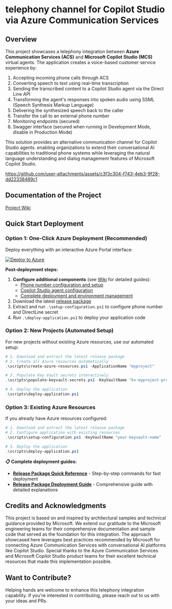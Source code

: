 # telephony channel for Copilot Studio via Azure Communication Services

## Overview

This project showcases a telephony integration between **Azure Communication Services (ACS)** and **Microsoft Copilot Studio (MCS)** virtual agents. 
The application creates a voice-based customer service experience by:

1. Accepting incoming phone calls through ACS
2. Converting speech to text using real-time transcription
3. Sending the transcribed content to a Copilot Studio agent via the Direct Line API
4. Transforming the agent's responses into spoken audio using SSML (Speech Synthesis Markup Language)
5. Delivering the synthesized speech back to the caller
6. Transfer the call to an external phone number
7. Monitoring endpoints (secured)
8. Swagger interface (secured when running in Development Mode, disable in Production Mode)


This solution provides an alternative communication channel for Copilot Studio agents.
enabling organizations to extend their conversational AI capabilities to traditional phone systems
while leveraging the natural language understanding and dialog management features of Microsoft Copilot Studio.


https://github.com/user-attachments/assets/c3f3c304-f743-4eb3-9f28-dd22338489c1

## Documentation of the Project
[Project Wiki](https://github.com/holgerimbery/ACSforMCS/wiki)

## Quick Start Deployment

### Option 1: One-Click Azure Deployment (Recommended)
Deploy everything with an interactive Azure Portal interface:

[![Deploy to Azure](https://aka.ms/deploytoazurebutton)](https://portal.azure.com/#create/Microsoft.Template/uri/https%3A%2F%2Fraw.githubusercontent.com%2Fholgerimbery%2FACSforMCS%2Fdeplyonazurebutton%2Fazuredeploy.json/createUIDefinitionUri/https%3A%2F%2Fraw.githubusercontent.com%2Fholgerimbery%2FACSforMCS%2Fdeplyonazurebutton%2FcreateUiDefinition.json)

**Post-deployment steps:**
1. **Configure additional components** (see [Wiki](https://github.com/holgerimbery/ACSforMCS/wiki) for detailed guides):
   - [Phone number configuration and setup](https://github.com/holgerimbery/ACSforMCS/wiki/Prerequisites-and-Setup#3-azure-communication-services-acs)
   - [Copilot Studio agent configuration](https://github.com/holgerimbery/ACSforMCS/wiki/Prerequisites-and-Setup#5-microsoft-copilot-studio)
   - [Complete deployment and environment management](https://github.com/holgerimbery/ACSforMCS/wiki/Azure-Web-App-Deployment)
2. Download the latest [release package](https://github.com/holgerimbery/ACSforMCS/releases)
3. Extract and run `.\setup-configuration.ps1` to configure phone number and DirectLine secret
4. Run `.\deploy-application.ps1` to deploy your application code

### Option 2: New Projects (Automated Setup)
For new projects without existing Azure resources, use our automated setup:

```powershell
# 1. Download and extract the latest release package
# 2. Create all Azure resources automatically
.\scripts\create-azure-resources.ps1 -ApplicationName "myproject"

# 3. Populate Key Vault secrets interactively  
.\scripts\populate-keyvault-secrets.ps1 -KeyVaultName "kv-myproject-prod"

# 4. Deploy the application
.\scripts\deploy-application.ps1
```

### Option 3: Existing Azure Resources
If you already have Azure resources configured:

```powershell
# 1. Download and extract the latest release package
# 2. Configure application with existing resources
.\scripts\setup-configuration.ps1 -KeyVaultName "your-keyvault-name"

# 3. Deploy the application
.\scripts\deploy-application.ps1
```

**📋 Complete deployment guides:**
- **[Release Package Quick Reference](https://github.com/holgerimbery/ACSforMCS/wiki/Release-Package-Quick-Reference)** - Step-by-step commands for fast deployment
- **[Release Package Deployment Guide](https://github.com/holgerimbery/ACSforMCS/wiki/Release-Package-Deployment)** - Comprehensive guide with detailed explanations


## Credits and Acknowledgments
This project is based on and inspired by architectural samples and technical guidance provided by Microsoft. We extend our gratitude to the Microsoft engineering teams for their comprehensive documentation and sample code that served as the foundation for this integration. The approach showcased here leverages best practices recommended by Microsoft for connecting Azure Communication Services with conversational AI platforms like Copilot Studio. Special thanks to the Azure Communication Services and Microsoft Copilot Studio product teams for their excellent technical resources that made this implementation possible.

     
## Want to Contribute?
Helping hands are welcome to enhance this telephony integration capability. If you're interested in contributing, please reach out to us with your ideas and PRs. 

